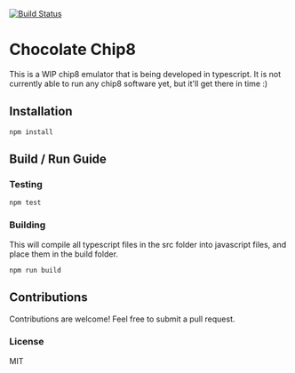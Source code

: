 [![Build Status](https://travis-ci.org/walterscarborough/chocolatechip8.svg?branch=master)](https://travis-ci.org/walterscarborough/chocolatechip8)

# Chocolate Chip8

This is a WIP chip8 emulator that is being developed in typescript. It is not currently able to run any chip8 software yet, but it'll get there in time :)

## Installation

```
npm install
```

## Build / Run Guide

### Testing

```
npm test
```

### Building

This will compile all typescript files in the src folder into javascript files, and place them in the build folder.

```
npm run build
```

## Contributions

Contributions are welcome! Feel free to submit a pull request.

### License

MIT
